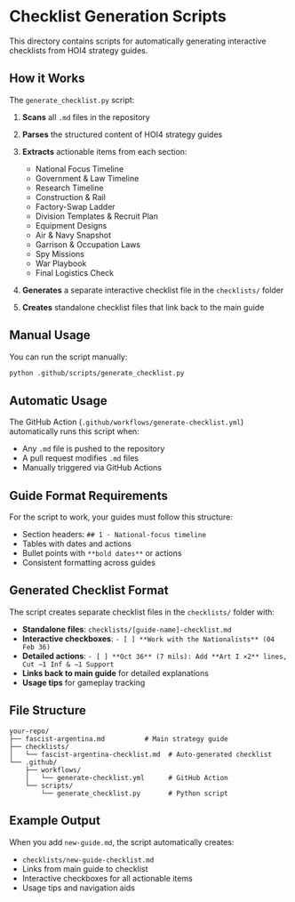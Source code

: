 # Checklist Generation Scripts

This directory contains scripts for automatically generating interactive checklists from HOI4 strategy guides.

## How it Works

The `generate_checklist.py` script:

1. **Scans** all `.md` files in the repository
2. **Parses** the structured content of HOI4 strategy guides
3. **Extracts** actionable items from each section:
   - National Focus Timeline
   - Government & Law Timeline
   - Research Timeline
   - Construction & Rail
   - Factory-Swap Ladder
   - Division Templates & Recruit Plan
   - Equipment Designs
   - Air & Navy Snapshot
   - Garrison & Occupation Laws
   - Spy Missions
   - War Playbook
   - Final Logistics Check

4. **Generates** a separate interactive checklist file in the `checklists/` folder
5. **Creates** standalone checklist files that link back to the main guide

## Manual Usage

You can run the script manually:

```bash
python .github/scripts/generate_checklist.py
```

## Automatic Usage

The GitHub Action (`.github/workflows/generate-checklist.yml`) automatically runs this script when:

- Any `.md` file is pushed to the repository
- A pull request modifies `.md` files
- Manually triggered via GitHub Actions

## Guide Format Requirements

For the script to work, your guides must follow this structure:

- Section headers: `## 1 · National‑focus timeline`
- Tables with dates and actions
- Bullet points with `**bold dates**` or actions
- Consistent formatting across guides

## Generated Checklist Format

The script creates separate checklist files in the `checklists/` folder with:
- **Standalone files**: `checklists/[guide-name]-checklist.md`
- **Interactive checkboxes**: `- [ ] **Work with the Nationalists** (04 Feb 36)`
- **Detailed actions**: `- [ ] **Oct 36** (7 mils): Add **Art I ×2** lines, Cut −1 Inf & −1 Support`
- **Links back to main guide** for detailed explanations
- **Usage tips** for gameplay tracking

## File Structure

```
your-repo/
├── fascist-argentina.md          # Main strategy guide
├── checklists/
│   └── fascist-argentina-checklist.md  # Auto-generated checklist
└── .github/
    ├── workflows/
    │   └── generate-checklist.yml      # GitHub Action
    └── scripts/
        └── generate_checklist.py       # Python script
```

## Example Output

When you add `new-guide.md`, the script automatically creates:
- `checklists/new-guide-checklist.md` 
- Links from main guide to checklist
- Interactive checkboxes for all actionable items
- Usage tips and navigation aids

